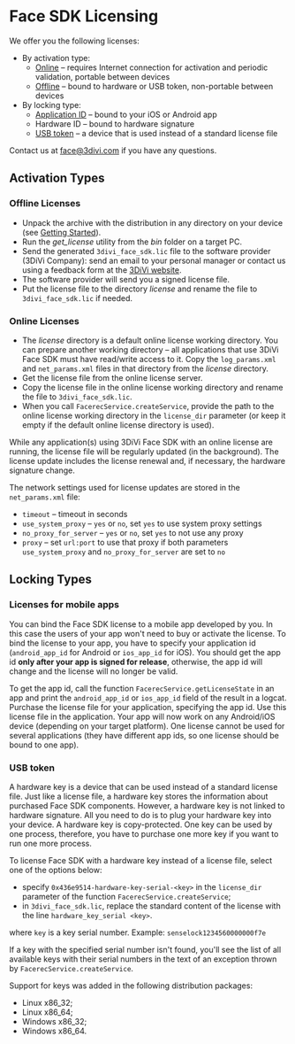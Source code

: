 # Face SDK Licensing

We offer you the following licenses:
* By activation type: 
  * [Online](#online-licenses) – requires Internet connection for activation and periodic validation, portable between devices
  * [Offline](#offline-licenses) – bound to hardware or USB token, non-portable between devices
* By locking type:
  * [Application ID](#licenses-for-mobile-apps) – bound to your iOS or Android app
  * Hardware ID – bound to hardware signature
  * [USB token](#usb-token) – a device that is used instead of a standard license file

Contact us at face@3divi.com if you have any questions.

## Activation Types

### Offline Licenses

* Unpack the archive with the distribution in any directory on your device (see [Getting Started](getting_started.md)).
* Run the *get_license* utility from the *bin* folder on a target PC.
* Send the generated `3divi_face_sdk.lic` file to the software provider (3DiVi Company): send an email to your personal manager or contact us using a feedback form at the [3DiVi website](https://face.3divi.com/contact_us).
* The software provider will send you a signed license file.
* Put the license file to the directory *license* and rename the file to `3divi_face_sdk.lic` if needed.

### Online Licenses

* The *license* directory is a default online license working directory. You can prepare another working directory – all applications that use 3DiVi Face SDK must have read/write access to it. Copy the `log_params.xml` and `net_params.xml` files in that directory from the *license* directory.
* Get the license file from the online license server.
* Copy the license file in the online license working directory and rename the file to `3divi_face_sdk.lic`.
* When you call `FacerecService.createService`, provide the path to the online license working directory in the `license_dir` parameter (or keep it empty if the default online license directory is used).

While any application(s) using 3DiVi Face SDK with an online license are running, the license file will be regularly updated (in the background). The license update includes the license renewal and, if necessary, the hardware signature change.

The network settings used for license updates are stored in the `net_params.xml` file:

* `timeout` – timeout in seconds
* `use_system_proxy` – `yes` or `no`, set `yes` to use system proxy settings
* `no_proxy_for_server` – `yes` or `no`, set `yes` to not use any proxy
* `proxy` – set `url:port` to use that proxy if both parameters `use_system_proxy` and `no_proxy_for_server` are set to `no`

## Locking Types

### Licenses for mobile apps

You can bind the Face SDK license to a mobile app developed by you. In this case the users of your app won't need to buy or activate the license. To bind the license to your app, you have to specify your application id (`android_app_id` for Android or `ios_app_id` for iOS). You should get the app id **only after your app is signed for release**, otherwise, the app id will change and the license will no longer be valid.

To get the app id, call the function `FacerecService.getLicenseState` in an app and print the `android_app_id` or `ios_app_id` field of the result in a logcat. Purchase the license file for your application, specifying the app id. Use this license file in the application. Your app will now work on any Android/iOS device (depending on your target platform). One license cannot be used for several applications (they have different app ids, so one license should be bound to one app).

### USB token

A hardware key is a device that can be used instead of a standard license file. Just like a license file, a hardware key stores the information about purchased Face SDK components. However, a hardware key is not linked to hardware signature. All you need to do is to plug your hardware key into your device. A hardware key is copy-protected. One key can be used by one process, therefore, you have to purchase one more key if you want to run one more process.

To license Face SDK with a hardware key instead of a license file, select one of the options below:

* specify `0x436e9514-hardware-key-serial-<key>` in the `license_dir` parameter of the function `FacerecService.createService`;
* in `3divi_face_sdk.lic`, replace the standard content of the license with the line `hardware_key_serial <key>`.

where `key` is a key serial number. Example: `senselock1234560000000f7e`

If a key with the specified serial number isn't found, you'll see the list of all available keys with their serial numbers in the text of an exception thrown by `FacerecService.createService`.

Support for keys was added in the following distribution packages:

* Linux x86_32;
* Linux x86_64;
* Windows x86_32;
* Windows x86_64.
